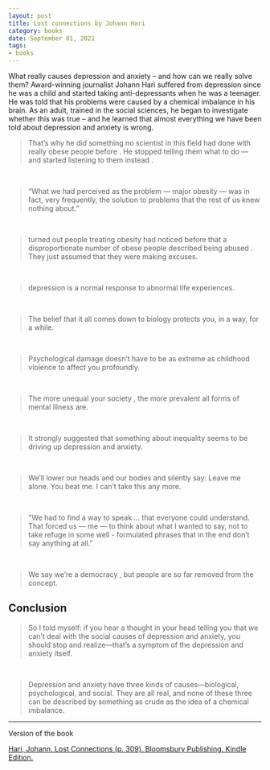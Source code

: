```yaml
---
layout: post
title: Lost connections by Johann Hari
category: books
date: September 01, 2021
tags:
- books
---
```


What really causes depression and anxiety – and how can we really solve them? Award-winning journalist Johann Hari suffered from depression since he was a child and started taking anti-depressants when he was a teenager. He was told that his problems were caused by a chemical imbalance in his brain. As an adult, trained in the social sciences, he began to investigate whether this was true – and he learned that almost everything we have been told about depression and anxiety is wrong. 

<!--more-->

> That’s why he did something no scientist in this field had done with really obese people before . He stopped telling them what to do — and started listening to them instead .
 <br>

> “What we had perceived as the problem — major obesity — was in fact, very frequently, the solution to problems that the rest of us knew nothing about.”
 <br>

> turned out people treating obesity had noticed before that a disproportionate number of obese people described being abused . They just assumed that they were making excuses.
 <br>

> depression is a normal response to abnormal life experiences.
 <br>

> The belief that it all comes down to biology protects you, in a way, for a while.
 <br>

> Psychological damage doesn’t have to be as extreme as childhood violence to affect you profoundly.
 <br>

> The more unequal your society , the more prevalent all forms of mental illness are.
 <br>

> It strongly suggested that something about inequality seems to be driving up depression and anxiety.
 <br>

> We’ll lower our heads and our bodies and silently say: Leave me alone. You beat me. I can’t take this any more.
 <br>

> "We had to find a way to speak … that everyone could understand. That forced us — me — to think about what I wanted to say, not to take refuge in some well - formulated phrases that in the end don’t say anything at all."
 <br>

> We say we’re a democracy , but people are so far removed from the concept.

## Conclusion

> So I told myself: if you hear a thought in your head telling you that we can’t deal with the social causes of depression and anxiety, you should stop and realize—that’s a symptom of the depression and anxiety itself.
 <br>
 
> Depression and anxiety have three kinds of causes—biological, psychological, and social. They are all real, and none of these three can be described by something as crude as the idea of a chemical imbalance.

----

Version of the book

[Hari, Johann. Lost Connections (p. 309). Bloomsbury Publishing. Kindle Edition.](https://www.goodreads.com/book/show/54615391-lost-connections) 